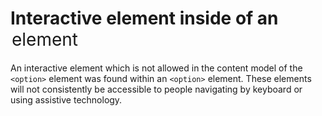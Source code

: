 # Interactive element inside of an <option> element

An interactive element which is not allowed in the content model of the `<option>` element was found within an `<option>` element. These elements will not consistently be accessible to people navigating by keyboard or using assistive technology.
